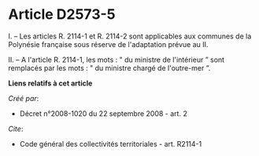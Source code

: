 # Article D2573-5

I. – Les articles R. 2114-1 et R. 2114-2 sont applicables aux communes de la Polynésie française sous réserve de l'adaptation
prévue au II.

II. – A l'article R. 2114-1, les mots : " du ministre de l'intérieur ” sont remplacés par les mots : " du ministre chargé de
l'outre-mer ”.

**Liens relatifs à cet article**

_Créé par_:

  - Décret n°2008-1020 du 22 septembre 2008 - art. 2

_Cite_:

  - Code général des collectivités territoriales - art. R2114-1
